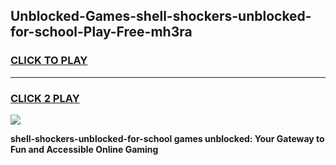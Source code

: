 
## Unblocked-Games-shell-shockers-unblocked-for-school-Play-Free-mh3ra
<h3>
<a href="https://premium76.site?title=shell-shockers-unblocked-for-school&ref=10A">CLICK TO PLAY</a></h3>
<hr>

<h3>
<a href="https://premium76.site?title=shell-shockers-unblocked-for-school&ref=10A">CLICK 2 PLAY</a>
  
</h3>

<a href="https://premium76.site?title=shell-shockers-unblocked-for-school&ref=10A"><img src="https://clearcache.store/games.png"></a>


**shell-shockers-unblocked-for-school games unblocked: Your Gateway to Fun and Accessible Online Gaming**
